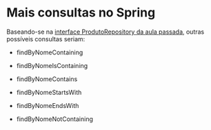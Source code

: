 # Mais consultas no Spring
Baseando-se na [interface ProdutoRepository da aula passada](20%20Spring%20Boot\440%20Consulta%20de%20Produto%20por%20Nome\src\main\java\com\felipeflohr\exerciciossb\model\repositories\ProdutoRepository.java), outras possíveis consultas seriam:

- findByNomeContaining
- findByNomeIsContaining
- findByNomeContains

- findByNomeStartsWith
- findByNomeEndsWith

- findByNomeNotContaining
